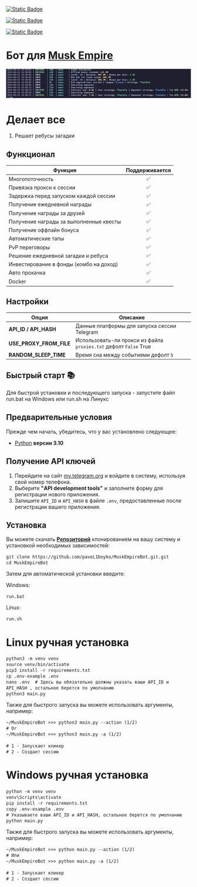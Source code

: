 [![Static Badge](https://img.shields.io/badge/Telegram-Channel-Link?style=for-the-badge&logo=Telegram&logoColor=white&logoSize=auto&color=blue)](https://t.me/hidden_coding)

[![Static Badge](https://img.shields.io/badge/Telegram-Chat-yes?style=for-the-badge&logo=Telegram&logoColor=white&logoSize=auto&color=blue)](https://t.me/hidden_codding_chat)

[![Static Badge](https://img.shields.io/badge/Telegram-Bot%20Link-Link?style=for-the-badge&logo=Telegram&logoColor=white&logoSize=auto&color=blue)](https://t.me/muskempire_bot/game?startapp=hero6695971335)

# Бот для [Musk Empire](https://t.me/muskempire_bot/game?startapp=hero6695971335)

![img1](.github/images/start.png)

# Делает все
1. Решает ребусы загадки


## Функционал


| Функция                                 | Поддерживается |
|-----------------------------------------|:--------------:|
| Многопоточность                         |       ✅        |
| Привязка прокси к сессии                |       ✅        |
| Задержка перед запуском каждой сессии   |       ✅        |
| Получение ежедневной награды            |       ✅        |
| Получение награды за друзей             |       ✅        |
| Получение награды за выполненные квесты |       ✅        |
| Получение оффлайн бонуса                |       ✅        |
| Автоматические тапы                     |       ✅        |
| PvP переговоры                          |       ✅        |
| Решение ежедневной загадки и ребуса     |       ✅        |
| Инвестирование в фонды (комбо на доход) |       ✅        |
| Авто прокачка                           |       ✅        |
| Docker                                  |       ✅        |

## Настройки

| Опция                   | Описание                                                                                  |
|-------------------------|-------------------------------------------------------------------------------------------|
| **API_ID / API_HASH**   | Данные платформы для запуска сессии Telegram                                              |
| **USE_PROXY_FROM_FILE** | Использовать-ли прокси из файла `proxies.txt` дефолт `False` Тrue                         |
| **RANDOM_SLEEP_TIME**   | Время сна между событиями  дефолт `5`                                                     |


## Быстрый старт 📚

Для быстрой установки и последующего запуска - запустите файл run.bat на Windows или run.sh на Линукс

## Предварительные условия
Прежде чем начать, убедитесь, что у вас установлено следующее:
- [Python](https://www.python.org/downloads/) **версии 3.10**

## Получение API ключей
1. Перейдите на сайт [my.telegram.org](https://my.telegram.org) и войдите в систему, используя свой номер телефона.
2. Выберите **"API development tools"** и заполните форму для регистрации нового приложения.
3. Запишите `API_ID` и `API_HASH` в файле `.env`, предоставленные после регистрации вашего приложения.

## Установка
Вы можете скачать [**Репозиторий**](https://github.com/paveL1boyko/MuskEmpireBot.git) клонированием на вашу систему и установкой необходимых зависимостей:
```shell
git clone https://github.com/paveL1boyko/MuskEmpireBot.git.git
cd MuskEmpireBot
```

Затем для автоматической установки введите:

Windows:
```shell
run.bat
```

Linux:
```shell
run.sh
```

# Linux ручная установка
```shell
python3 -m venv venv
source venv/bin/activate
pip3 install -r requirements.txt
cp .env-example .env
nano .env  # Здесь вы обязательно должны указать ваши API_ID и API_HASH , остальное берется по умолчанию
python3 main.py
```

Также для быстрого запуска вы можете использовать аргументы, например:
```shell
~/MuskEmpireBot >>> python3 main.py --action (1/2)
# Or
~/MuskEmpireBot >>> python3 main.py -a (1/2)

# 1 - Запускает кликер
# 2 - Создает сессию
```


# Windows ручная установка
```shell
python -m venv venv
venv\Scripts\activate
pip install -r requirements.txt
copy .env-example .env
# Указываете ваши API_ID и API_HASH, остальное берется по умолчанию
python main.py
```

Также для быстрого запуска вы можете использовать аргументы, например:
```shell
~/MuskEmpireBot >>> python main.py --action (1/2)
# Или
~/MuskEmpireBot >>> python main.py -a (1/2)

# 1 - Запускает кликер
# 2 - Создает сессию
```